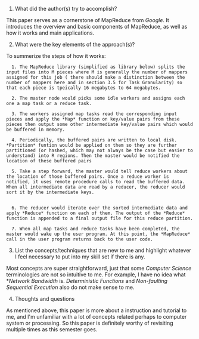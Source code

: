 1. What did the author(s) try to accomplish?

This paper serves as a cornerstone of MapReduce from *Google*. It introduces the overview and basic components of MapReduce, as well as how it works and main applications. 

2. What were the key elements of the approach(s)?

To summerize the steps of how it works: 

```
  1. The MapReduce library (simplified as library below) splits the input files into M pieces where M is generally the number of mappers assigned for this job ( there should make a distinction between the number of mappers here and in section 3.5 for Task Granularity) so that each piece is tpeically 16 megabytes to 64 megabytes.
  
  2. The master node would picks some idle workers and assigns each one a map task or a reduce task.
  
  3. The workers assigned map tasks read the corresponding input pieces and apply the *Map* function on key/value pairs from these pieces then output some other intermediate key/value pairs which would be buffered in memory.

  4. Periodically, the buffered pairs are written to local disk. *Partition* funtion would be applied on them so they are further partitioned (or hashed, which may not always be the case but easier to understand) into R regions. Then the master would be notified the location of these buffered pairs

  5. Take a step forward, the master would tell reduce workers about the location of those buffered pairs. Once a reduce worker is notified, it uses remote procedure calls to read the buffered data. When all intermediate data are read by a reducer, the reducer would sort it by the intermediate keys.

  
  6. The reducer would iterate over the sorted intermediate data and apply *Reduce* function on each of them. The output of the *Reduce* function is appended to a final output file for this reduce partition.

  7. When all map tasks and reduce tasks have been completed, the master would wake up the user program. At this point, the *MapReduce* call in the user program returns back to the user code.
 ```

3.  List the concepts/techniques that are new to me and highlight whatever I feel necessary to put into my skill set if there is any.

Most concepts are super straightforward, just that some *Computer Science* terminologies are not so intuitive to me. For example, I have no idea what **Network Bandwidth* is. *Deterministic Functions* and *Non-faulting Sequential Execution* also do not make sense to me.

4.  Thoughts and questions

As mentioned above, this paper is more about a instruction and tutorial to me, and I'm unfamiliar with a lot of concepts related perhaps to computer system or processing. So this paper is definitely worthy of revisiting multiple times as this semester goes.